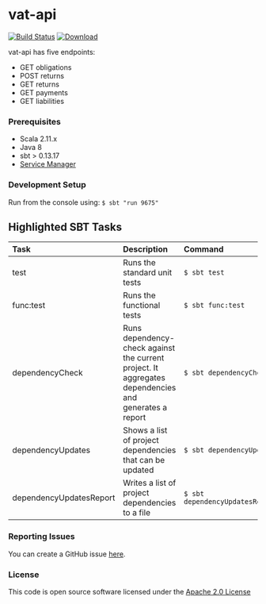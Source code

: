 # vat-api

[![Build Status](https://travis-ci.org/hmrc/vat-api.svg)](https://travis-ci.org/hmrc/vat-api) [ ![Download](https://api.bintray.com/packages/hmrc/releases/vat-api/images/download.svg) ](https://bintray.com/hmrc/releases/vat-api/_latestVersion)

vat-api has five endpoints:
  - GET obligations
  - POST returns
  - GET returns
  - GET payments
  - GET liabilities

### Prerequisites 
- Scala 2.11.x
- Java 8
- sbt > 0.13.17
- [Service Manager](https://github.com/hmrc/service-manager)

### Development Setup

Run from the console using: `$ sbt "run 9675"`

## Highlighted SBT Tasks
Task | Description | Command
:-------|:------------|:-----
test | Runs the standard unit tests | ```$ sbt test```
func:test  | Runs the functional tests | ```$ sbt func:test ```
dependencyCheck | Runs dependency-check against the current project. It aggregates dependencies and generates a report | ```$ sbt dependencyCheck```
dependencyUpdates |  Shows a list of project dependencies that can be updated | ```$ sbt dependencyUpdates```
dependencyUpdatesReport | Writes a list of project dependencies to a file | ```$ sbt dependencyUpdatesReport```

### Reporting Issues

You can create a GitHub issue [here](https://github.com/hmrc/vat-api/issues).

### License

This code is open source software licensed under the [Apache 2.0 License]("http://www.apache.org/licenses/LICENSE-2.0.html")

